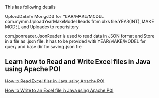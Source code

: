 This has following details

UploadDataTo MongoDB for YEAR/MAKE/MODEL com.mymm.UploadYearMakeModel Reads from xlxs file.YEAR(INT), MAKE MODEL and Uploades to reporisitory

com.jsonreader.JsonReader is used to read data in JSON format and Store in a file as .json file. It has to be provided with YEAR/MAKE/MODEL for query and base dir for saving .json file


## Learn how to Read and Write Excel files in Java using Apache POI

[How to Read Excel files in Java using Apache POI](https://www.callicoder.com/java-read-excel-file-apache-poi/)

[How to Write to an Excel file in Java using Apache POI](https://www.callicoder.com/java-write-excel-file-apache-poi/)